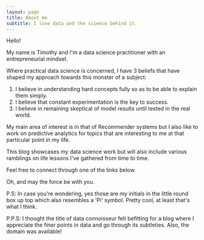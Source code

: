 ```yaml
---
layout: page
title: About me
subtitle: I love data and the science behind it.
---
```


Hello!

My name is Timothy and I'm a data science practitioner with an entrepreneurial mindset.

Where practical data science is concerned, I have 3 beliefs that have shaped my approach towards this monster of a subject:

1. I believe in understanding hard concepts fully so as to be able to explain them simply.
2. I believe that constant experimentation is the key to success.
3. I believe in remaining skeptical of model results until tested in the real world.

My main area of interest is in that of Recommender systems but I also like to work on predictive analytics for topics that are interesting to me at that particular point in my life.

This blog showcases my data science work but will also include various ramblings on life lessons I've gathered from time to time.

Feel free to connect through one of the links below.

Oh, and may the force be with you.

P.S: In case you're wondering, yes those are my initials in the little round box up top which also resembles a 'Pi' symbol. Pretty cool, at least that's what I think.

P.P.S: I thought the title of data connoisseur felt befitting for a blog where I appreciate the finer points in data and go through its subtleties. Also, the domain was available!

